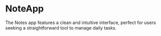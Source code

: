# NoteApp
The Notes app features a clean and intuitive interface, perfect for users seeking a straightforward tool to manage daily tasks.
